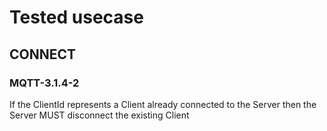 # Tested usecase

## CONNECT

### MQTT-3.1.4-2
If the ClientId represents a Client already connected to the Server then the 
Server MUST disconnect the existing Client
